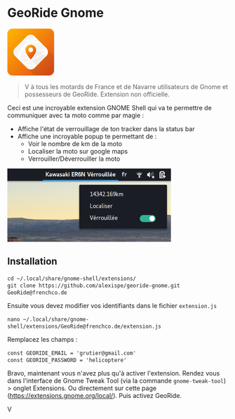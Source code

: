 # GeoRide Gnome
![Logo GeoBobo](https://raw.githubusercontent.com/alexispe/georide-gnome/master/georide-logo.png)

> V à tous les motards de France et de Navarre utilisateurs de Gnome et possesseurs de GeoRide.
> Extension non officielle.

Ceci est une incroyable extension GNOME Shell qui va te permettre de communiquer avec ta moto comme par magie :
- Affiche l'état de verrouillage de ton tracker dans la status bar
- Affiche une incroyable popup te permettant de :
  - Voir le nombre de km de la moto
  - Localiser la moto sur google maps
  - Verrouiller/Déverrouiller la moto

![Demo Popup GeoBobo](https://raw.githubusercontent.com/alexispe/georide-gnome/master/georide-popup.png)

## Installation
```
cd ~/.local/share/gnome-shell/extensions/
git clone https://github.com/alexispe/georide-gnome.git GeoRide@frenchco.de
```
Ensuite vous devez modifier vos identifiants dans le fichier ```extension.js```
```
nano ~/.local/share/gnome-shell/extensions/GeoRide@frenchco.de/extension.js
```
Remplacez les champs :
```
const GEORIDE_EMAIL = 'grutier@gmail.com'
const GEORIDE_PASSWORD = 'helicoptere'
```
Bravo, maintenant vous n'avez plus qu'à activer l'extension.
Rendez vous dans l'interface de Gnome Tweak Tool (via la commande ```gnome-tweak-tool```) > onglet Extensions.
Ou directement sur cette page (https://extensions.gnome.org/local/).
Puis activez GeoRide.



V
